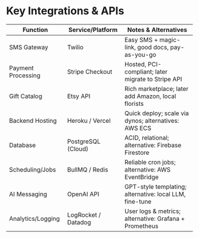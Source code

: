# Key Integrations & APIs

| Function               | Service/Platform       | Notes & Alternatives                                  |
|------------------------|------------------------|-------------------------------------------------------|
| SMS Gateway            | Twilio                 | Easy SMS + magic-link, good docs, pay-as-you-go       |
| Payment Processing     | Stripe Checkout        | Hosted, PCI-compliant; later migrate to Stripe API    |
| Gift Catalog           | Etsy API               | Rich marketplace; later add Amazon, local florists    |
| Backend Hosting        | Heroku / Vercel        | Quick deploy; scale via dynos; alternatives: AWS ECS  |
| Database               | PostgreSQL (Cloud)     | ACID, relational; alternative: Firebase Firestore     |
| Scheduling/Jobs        | BullMQ / Redis         | Reliable cron jobs; alternative: AWS EventBridge      |
| AI Messaging           | OpenAI API             | GPT-style templating; alternative: local LLM, fine-tune|
| Analytics/Logging      | LogRocket / Datadog    | User logs & metrics; alternative: Grafana + Prometheus|
